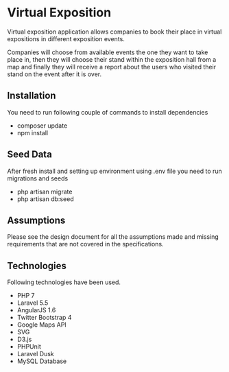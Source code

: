 # Virtual Exposition
Virtual exposition application allows companies to book their place in virtual expositions in different exposition events.

Companies will choose from available events the one they want to take place in, then they will choose their stand within the exposition hall from a map and finally they will receive a report about the users who visited their stand on the event after it is over.

## Installation
You need to run following couple of commands to install dependencies
- composer update
- npm install

## Seed Data
After fresh install and setting up environment using .env file you need to run migrations and seeds
- php artisan migrate
- php artisan db:seed

## Assumptions
Please see the design document for all the assumptions made and missing requirements that are not covered in the specifications.

## Technologies
Following technologies have been used.
- PHP 7
- Laravel 5.5
- AngularJS 1.6
- Twitter Bootstrap 4
- Google Maps API
- SVG
- D3.js
- PHPUnit
- Laravel Dusk
- MySQL Database